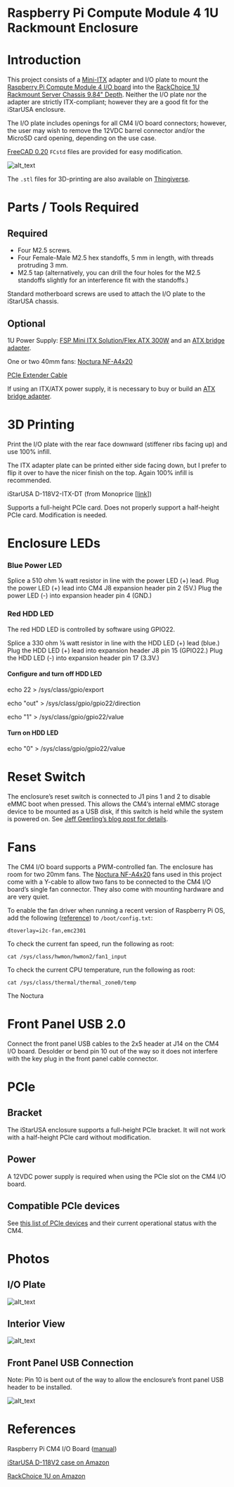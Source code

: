 # Raspberry Pi Compute Module 4 1U Rackmount Enclosure


# Introduction

This project consists of a [Mini-ITX](https://en.wikipedia.org/wiki/Mini-ITX) adapter and I/O plate to mount the [Raspberry Pi Compute Module 4 I/O board](https://www.raspberrypi.com/products/compute-module-4-io-board/) into the [RackChoice 1U Rackmount Server Chassis 9.84" Depth](https://www.amazon.com/dp/B0B3MG34D1).  Neither the I/O plate nor the adapter are strictly ITX-compliant; however they are a good fit for the iStarUSA enclosure.

The I/O plate includes openings for all CM4 I/O board connectors; however, the user may wish to remove the 12VDC barrel connector and/or the MicroSD card opening, depending on the use case.

[FreeCAD 0.20](https://www.freecad.org/) `FCstd` files are provided for easy modification.

![alt_text](https://raw.githubusercontent.com/hharte/rpi-cm4-1u-rack/main/photos/rpi_cm4_1u_rear.jpg "image_tooltip")

The `.stl` files for 3D-printing are also available on [Thingiverse](https://www.thingiverse.com/thing:5500278).


# Parts / Tools Required


## Required



* Four M2.5 screws.
* Four Female-Male M2.5 hex standoffs, 5 mm in length, with threads protruding 3 mm.
* M2.5 tap (alternatively, you can drill the four holes for the M2.5 standoffs slightly for an interference fit with the standoffs.)

Standard motherboard screws are used to attach the I/O plate to the iStarUSA chassis.


## Optional

1U Power Supply: [FSP Mini ITX Solution/Flex ATX 300W](https://www.amazon.com/dp/B08J2NDBWY) and an [ATX bridge adapter](https://www.amazon.com/SDTC-Tech-Starter-Without-Motherboard/dp/B07X9SVB5K).

One or two 40mm fans: [Noctura NF-A4x20](https://www.amazon.com/dp/B071W93333)

[PCIe Extender Cable](https://www.amazon.com/dp/B07TBLRZYJ)

If using an ITX/ATX power supply, it is necessary to buy or build an [ATX bridge adapter](https://www.amazon.com/SDTC-Tech-Starter-Without-Motherboard/dp/B07X9SVB5K).


# 3D Printing

Print the I/O plate with the rear face downward (stiffener ribs facing up) and use 100% infill.

The ITX adapter plate can be printed either side facing down, but I prefer to flip it over to have the nicer finish on the top.  Again 100% infill is recommended.

iStarUSA D-118V2-ITX-DT (from Monoprice [[link](https://www.monoprice.com/product?p_id=41762)]) 

Supports a full-height PCIe card.  Does not properly support a half-height PCIe card.  Modification is needed.


# Enclosure LEDs


### Blue Power LED

Splice a 510 ohm ⅛ watt resistor in line with the power LED (+) lead.  Plug the power LED (+) lead into CM4 J8 expansion header pin 2 (5V.)  Plug the power LED (-)  into expansion header pin 4 (GND.)


### Red HDD LED

The red HDD LED is controlled by software using GPIO22.

Splice a 330 ohm ⅛ watt resistor in line with the HDD LED (+) lead (blue.)  Plug the HDD LED (+) lead into expansion header J8 pin 15 (GPIO22.)  Plug the HDD LED (-)  into expansion header pin 17 (3.3V.)


#### Configure and turn off HDD LED

echo 22 > /sys/class/gpio/export

echo "out" > /sys/class/gpio/gpio22/direction 

echo "1" > /sys/class/gpio/gpio22/value 


#### Turn on HDD LED

echo "0" > /sys/class/gpio/gpio22/value 


# Reset Switch

The enclosure’s reset switch is connected to J1 pins 1 and 2 to disable eMMC boot when pressed.  This allows the CM4’s internal eMMC storage device to be mounted as a USB disk, if this switch is held while the system is powered on.  See [Jeff Geerling’s blog post for details](https://www.jeffgeerling.com/blog/2020/how-flash-raspberry-pi-os-compute-module-4-emmc-usbboot).


# Fans

The CM4 I/O board supports a PWM-controlled fan.  The enclosure has room for two 20mm fans.  The [Noctura NF-A4x20](https://www.amazon.com/dp/B071W93333) fans used in this project come with a Y-cable to allow two fans to be connected to the CM4 I/O board’s single fan connector.  They also come with mounting hardware and are very quiet.

To enable the fan driver when running a recent version of Raspberry Pi OS, add the following ([reference](https://github.com/raspberrypi/linux/issues/4632#issuecomment-1138400686)) to `/boot/config.txt`:


```
dtoverlay=i2c-fan,emc2301
```


To check the current fan speed, run the following as root:


```
cat /sys/class/hwmon/hwmon2/fan1_input
```


To check the current CPU temperature, run the following as root:


```
cat /sys/class/thermal/thermal_zone0/temp
```


The Noctura 


# Front Panel USB 2.0

Connect the front panel USB cables to the 2x5 header at J14 on the CM4 I/O board.  Desolder or bend pin 10 out of the way so it does not interfere with the key plug in the front panel cable connector.


# PCIe


## Bracket

The iStarUSA enclosure supports a full-height PCIe bracket.  It will not work with a half-height PCIe card without modification.


## Power

A 12VDC power supply is required when using the PCIe slot on the CM4 I/O board.


## Compatible PCIe devices

See [this list of PCIe devices](https://pipci.jeffgeerling.com/) and their current operational status with the CM4.


# Photos


## I/O Plate

![alt_text](https://raw.githubusercontent.com/hharte/rpi-cm4-1u-rack/main/photos/rpi_cm4_1u_io_plate.jpg "image_tooltip")


## Interior View

![alt_text](https://raw.githubusercontent.com/hharte/rpi-cm4-1u-rack/main/photos/rpi_cm4_1u_inside.jpg "image_tooltip")


## Front Panel USB Connection

Note: Pin 10 is bent out of the way to allow the enclosure’s front panel USB header to be installed.

![alt_text](https://raw.githubusercontent.com/hharte/rpi-cm4-1u-rack/main/photos/rpi_cm4_1u_fp_usb.jpg "image_tooltip")


# References

Raspberry Pi CM4 I/O Board ([manual](https://datasheets.raspberrypi.com/cm4io/cm4io-datasheet.pdf))

[iStarUSA D-118V2 case on Amazon](https://www.amazon.com/iStarUSA-Compact-Desktop-mini-ITX-D-118V2-ITX-DT/dp/B0053YKPLM/)

[RackChoice 1U on Amazon](https://www.amazon.com/dp/B0B3MG34D1)
